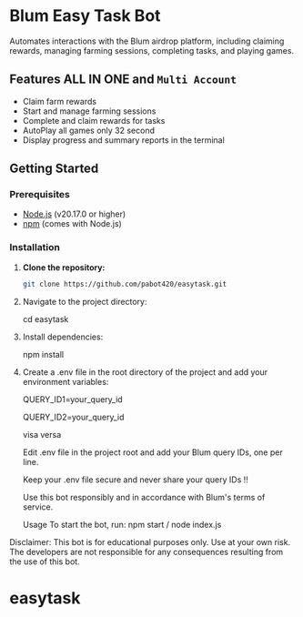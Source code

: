 
# Blum Easy Task Bot

Automates interactions with the Blum airdrop platform, including claiming rewards, managing farming sessions, completing tasks, and playing games.

## Features ALL IN ONE and ```Multi Account```

- Claim farm rewards
- Start and manage farming sessions
- Complete and claim rewards for tasks
- AutoPlay all games only 32 second
- Display progress and summary reports in the terminal

## Getting Started

### Prerequisites

- [Node.js](https://nodejs.org/) (v20.17.0 or higher)
- [npm](https://www.npmjs.com/) (comes with Node.js)

### Installation

1. **Clone the repository:**

   ```bash
   git clone https://github.com/pabot420/easytask.git

2. Navigate to the project directory:

   cd easytask

3. Install dependencies:

   npm install

4. Create a .env file in the root directory of the project and add your environment variables:

   QUERY_ID1=your_query_id
   
   QUERY_ID2=your_query_id
   
   visa versa

   Edit .env file in the project root and add your Blum query IDs, one per line.
   
   Keep your .env file secure and never share your query IDs !!
   
   Use this bot responsibly and in accordance with Blum's terms of service.
   
   
   Usage
To start the bot, run:
npm start  /  node index.js

Disclaimer: This bot is for educational purposes only. Use at your own risk. The developers are not responsible for any consequences resulting from the use of this bot.

# easytask

